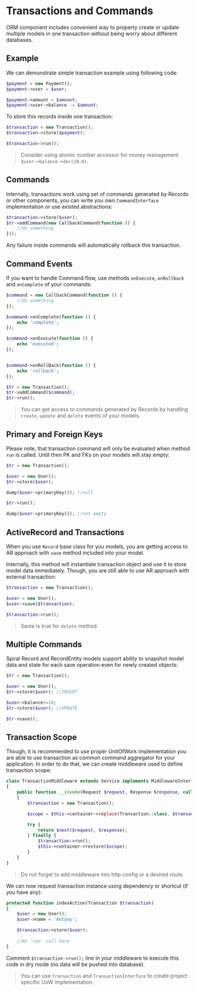 # Transactions and Commands
ORM component includes convenient way to property create or update multiple models in one transaction without being worry about different databases.

## Example
We can demonstrate simple transaction example using following code:

```php
$payment = new Payment();
$payment->user = $user;

$payment->amount = $amount;
$payment->user->balance -= $amount;
```

To store this records inside one transaction:

```php
$transaction = new Transaction();
$transaction->store($payment);

$transaction->run();
```

> Consider using atomic number accessor for money management `$user->balance->dec(10.0)`.

## Commands
Internally, transactions work using set of commands generated by Records or other components, you can write you own `CommandInterface` implementation or use existed abstractions:

```php
$transaction->store($user);
$tr->addCommand(new CallbackCommand(function () {
    //do something
}));
```

Any failure inside commands will automatically rollback this transaction.

## Command Events
If you want to handle Command flow, use methods `onExecute`, `onRollback` and `onComplete` of your commands:

```php
$command = new CallbackCommand(function () {
    //do something
});

$command->onComplete(function () {
    echo 'complete';
});

$command->onExecute(function () {
    echo 'executed';
});


$command->onRollBack(function () {
    echo 'rollback';
});

$tr = new Transaction();
$tr->addCommand($command);
$tr->run();
```

> You can get access to commands generated by Records by handling `create`, `update` and `delete` events of your models.

## Primary and Foreign Keys
Please note, that transaction command will only be evaluated when method `run` is called. Until then PK and FKs on your models will stay empty:

```php
$tr = new Transaction();

$user = new User();
$tr->store($user);

dump($user->primaryKey()); //null

$tr->run();

dump($user->primaryKey()); //not empty
```

## ActiveRecord and Transactions
When you use `Record` base class for you models, you are getting access to AR approach with `save` method included into your model. 

Internally, this method will instantiate transaction object and use it to store model data immediately. Though, you are still able to use AR approach with external transaction:

```php
$transaction = new Transaction();

$user = new User();
$user->save($transaction);

$transaction->run();
```

> Same is true for `delete` method.

## Multiple Commands
Spiral Record and RecordEntity models support ability to snapshot model data and state for each save operation even for newly created objects:

```php
$tr = new Transaction();

$user = new User();
$tr->store($user); //INSERT

$user->balance+=10;
$tr->store($user); //UPDATE

$tr->save();
```

## Transaction Scope
Though, it is recommended to use proper UnitOfWork implementation you are able to use transaction as common command aggregator for your application. In order to do that, we can create middleware used to define transaction scope:

```php
class TransactionMiddleware extends Service implements MiddlewareInterface
{
    public function __invoke(Request $request, Response $response, callable $next)
    {
        $transaction = new Transaction();

        $scope = $this->container->replace(Transaction::class, $transaction);

        try {
            return $next($request, $response);
        } finally {
            $transaction->run();
            $this->container->restore($scope);
        }
    }
}
```

> Do not forget to add middleware into http config or a desired route.

We can now request transaction instance using dependency or shortcut (if you have any):

```php
protected function indexAction(Transaction $transaction)
{
    $user = new User();
    $user->name = 'Antony';

    $transaction->store($user);
    
    //No 'run' call here
}
```

Comment `$transaction->run();` line in your middleware to execute this code in dry mode (no data will be pushed into database).

> You can use `Transaction` and `TransactionInterface` to create project specific UoW implementation.
